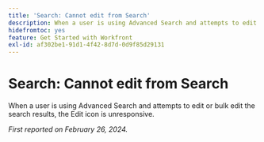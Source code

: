 ```yaml
---
title: 'Search: Cannot edit from Search'
description: When a user is using Advanced Search and attempts to edit or bulk edit the search results, the Edit icon is unresponsive.
hidefromtoc: yes
feature: Get Started with Workfront
exl-id: af302be1-91d1-4f42-8d7d-0d9f85d29131
---
```

# Search: Cannot edit from Search

When a user is using Advanced Search and attempts to edit or bulk edit the search results, the Edit icon is unresponsive.

_First reported on February 26, 2024._

